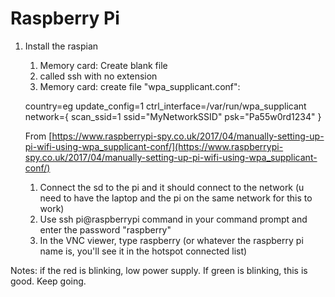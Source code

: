 # Raspberry Pi

1. Install the raspian
    1. Memory card: Create blank file
    2.  called ssh with no extension
    3. Memory card: create file "wpa_supplicant.conf":
    
    country=eg
    update_config=1
    ctrl_interface=/var/run/wpa_supplicant
    network={
    scan_ssid=1
    ssid="MyNetworkSSID"
    psk="Pa55w0rd1234"
    }
    
    From [https://www.raspberrypi-spy.co.uk/2017/04/manually-setting-up-pi-wifi-using-wpa_supplicant-conf/](https://www.raspberrypi-spy.co.uk/2017/04/manually-setting-up-pi-wifi-using-wpa_supplicant-conf/)
    
    1. Connect the sd to the pi and it should connect to the network (u need to have the laptop and the pi on the same network for this to work)
    2. Use ssh pi@raspberrypi command in your command prompt and enter the password "raspberry"
    3. In the VNC viewer, type raspberry (or whatever the raspberry pi name is, you'll see it in the hotspot connected list)

Notes: if the red is blinking, low power supply.
If green is blinking, this is good. Keep going.